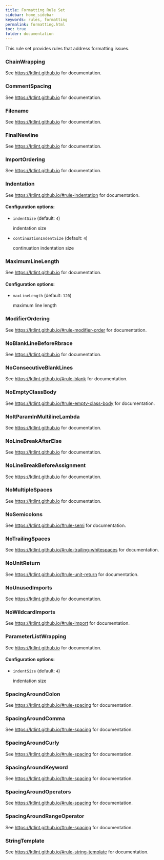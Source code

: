 ```yaml
---
title: Formatting Rule Set
sidebar: home_sidebar
keywords: rules, formatting
permalink: formatting.html
toc: true
folder: documentation
---
```

This rule set provides rules that address formatting issues.

### ChainWrapping

See https://ktlint.github.io for documentation.

### CommentSpacing

See https://ktlint.github.io for documentation.

### Filename

See https://ktlint.github.io for documentation.

### FinalNewline

See https://ktlint.github.io for documentation.

### ImportOrdering

See https://ktlint.github.io for documentation.

### Indentation

See https://ktlint.github.io/#rule-indentation for documentation.

#### Configuration options:

* `indentSize` (default: `4`)

   indentation size

* `continuationIndentSize` (default: `4`)

   continuation indentation size

### MaximumLineLength

See https://ktlint.github.io for documentation.

#### Configuration options:

* `maxLineLength` (default: `120`)

   maximum line length

### ModifierOrdering

See https://ktlint.github.io/#rule-modifier-order for documentation.

### NoBlankLineBeforeRbrace

See https://ktlint.github.io for documentation.

### NoConsecutiveBlankLines

See https://ktlint.github.io/#rule-blank for documentation.

### NoEmptyClassBody

See https://ktlint.github.io/#rule-empty-class-body for documentation.

### NoItParamInMultilineLambda

See https://ktlint.github.io for documentation.

### NoLineBreakAfterElse

See https://ktlint.github.io for documentation.

### NoLineBreakBeforeAssignment

See https://ktlint.github.io for documentation.

### NoMultipleSpaces

See https://ktlint.github.io for documentation.

### NoSemicolons

See https://ktlint.github.io/#rule-semi for documentation.

### NoTrailingSpaces

See https://ktlint.github.io/#rule-trailing-whitespaces for documentation.

### NoUnitReturn

See https://ktlint.github.io/#rule-unit-return for documentation.

### NoUnusedImports

See https://ktlint.github.io for documentation.

### NoWildcardImports

See https://ktlint.github.io/#rule-import for documentation.

### ParameterListWrapping

See https://ktlint.github.io for documentation.

#### Configuration options:

* `indentSize` (default: `4`)

   indentation size

### SpacingAroundColon

See https://ktlint.github.io/#rule-spacing for documentation.

### SpacingAroundComma

See https://ktlint.github.io/#rule-spacing for documentation.

### SpacingAroundCurly

See https://ktlint.github.io/#rule-spacing for documentation.

### SpacingAroundKeyword

See https://ktlint.github.io/#rule-spacing for documentation.

### SpacingAroundOperators

See https://ktlint.github.io/#rule-spacing for documentation.

### SpacingAroundRangeOperator

See https://ktlint.github.io/#rule-spacing for documentation.

### StringTemplate

See https://ktlint.github.io/#rule-string-template for documentation.
